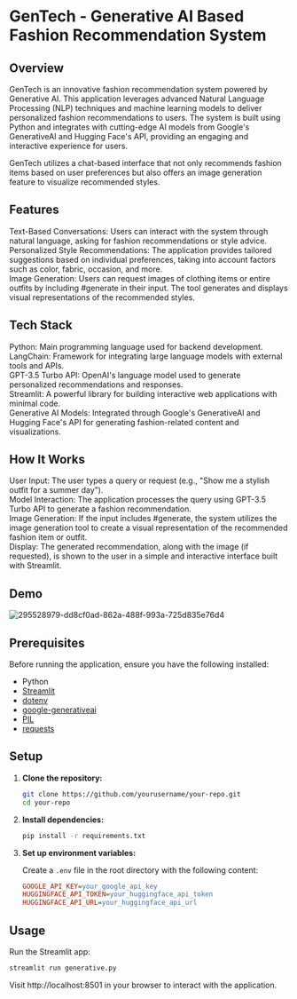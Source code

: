 # GenTech - Generative AI Based Fashion Recommendation System  

## Overview  
GenTech is an innovative fashion recommendation system powered by Generative AI. This application leverages advanced Natural Language Processing (NLP) techniques and machine learning models to deliver personalized fashion recommendations to users. The system is built using Python and integrates with cutting-edge AI models from Google's GenerativeAI and Hugging Face's API, providing an engaging and interactive experience for users.  

GenTech utilizes a chat-based interface that not only recommends fashion items based on user preferences but also offers an image generation feature to visualize recommended styles.  

## Features  
  
Text-Based Conversations: Users can interact with the system through natural language, asking for fashion recommendations or style advice.  
Personalized Style Recommendations: The application provides tailored suggestions based on individual preferences, taking into account factors such as color, fabric, occasion, and more.  
Image Generation: Users can request images of clothing items or entire outfits by including #generate in their input. The tool generates and displays visual representations of the recommended styles.  
  
## Tech Stack
Python: Main programming language used for backend development.  
LangChain: Framework for integrating large language models with external tools and APIs.  
GPT-3.5 Turbo API: OpenAI's language model used to generate personalized recommendations and responses.  
Streamlit: A powerful library for building interactive web applications with minimal code.  
Generative AI Models: Integrated through Google's GenerativeAI and Hugging Face's API for generating fashion-related content and visualizations.  
  
## How It Works
User Input: The user types a query or request (e.g., "Show me a stylish outfit for a summer day").  
Model Interaction: The application processes the query using GPT-3.5 Turbo API to generate a fashion recommendation.  
Image Generation: If the input includes #generate, the system utilizes the image generation tool to create a visual representation of the recommended fashion item or outfit.  
Display: The generated recommendation, along with the image (if requested), is shown to the user in a simple and interactive interface built with Streamlit.  

## Demo  
![295528979-dd8cf0ad-862a-488f-993a-725d835e76d4](https://github.com/user-attachments/assets/86e295e5-07bc-4de3-99f5-e5bb716c59f0)
  
## Prerequisites

Before running the application, ensure you have the following installed:

- Python
- [Streamlit](https://streamlit.io/)
- [dotenv](https://pypi.org/project/python-dotenv/)
- [google-generativeai](https://pypi.org/project/google-generativeai/)
- [PIL](https://pypi.org/project/Pillow/)
- [requests](https://pypi.org/project/requests/)

## Setup

1. **Clone the repository:**

    ```bash
    git clone https://github.com/yourusername/your-repo.git
    cd your-repo
    ```

2. **Install dependencies:**

    ```bash
    pip install -r requirements.txt
    ```

3. **Set up environment variables:**

    Create a `.env` file in the root directory with the following content:

    ```ini
    GOOGLE_API_KEY=your_google_api_key
    HUGGINGFACE_API_TOKEN=your_huggingface_api_token
    HUGGINGFACE_API_URL=your_huggingface_api_url
    ```

## Usage

Run the Streamlit app:

```bash
streamlit run generative.py
```

Visit http://localhost:8501 in your browser to interact with the application.


